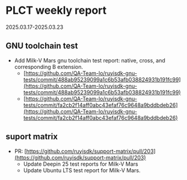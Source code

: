 # PLCT weekly report

2025.03.17-2025.03.23

## GNU toolchain test

- Add Milk-V Mars gnu toolchain test report: native, cross, and corresponding B extension.
  - [https://github.com/QA-Team-lo/ruyisdk-gnu-tests/commit/488ab95239099a1c6b53afb038824931b191fc99](https://github.com/QA-Team-lo/ruyisdk-gnu-tests/commit/488ab95239099a1c6b53afb038824931b191fc99)
  - [https://github.com/QA-Team-lo/ruyisdk-gnu-tests/commit/fa2cb2f14aff0abc43efaf76c9648a9bddbdeb26](https://github.com/QA-Team-lo/ruyisdk-gnu-tests/commit/fa2cb2f14aff0abc43efaf76c9648a9bddbdeb26)

## suport matrix

- PR: [https://github.com/ruyisdk/support-matrix/pull/203](https://github.com/ruyisdk/support-matrix/pull/203)
  - Update Deepin 25 test reports for Milk-V Mars
  - Update Ubuntu LTS test report for Milk-V Mars.
